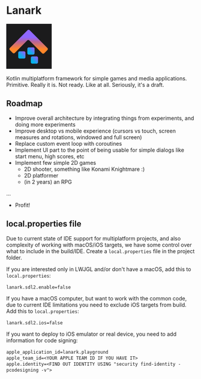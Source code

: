 # Lanark

![Lanark](playground/resources/lanark-60x2.png)

Kotlin multiplatform framework for simple games and media applications. 
Primitive. Really it is. Not ready. Like at all. Seriously, it's a draft.  


## Roadmap

* Improve overall architecture by integrating things from experiments, and doing more experiments
* Improve desktop vs mobile experience (cursors vs touch, screen measures and rotations, windowed and full screen)
* Replace custom event loop with coroutines
* Implement UI part to the point of being usable for simple dialogs like start menu, high scores, etc
* Implement few simple 2D games
  * 2D shooter, something like Konami Knightmare :)
  * 2D platformer
  * (in 2 years) an RPG
  
…

* Profit!  

## local.properties file

Due to current state of IDE support for multiplatform projects, and also complexity of working with macOS/iOS targets,
we have some control over what to include in the build/IDE. Create a `local.properties` file in the project folder.

If you are interested only in LWJGL and/or don't have a macOS, add this to `local.properties`:
```
lanark.sdl2.enable=false
```

If you have a macOS computer, but want to work with the common code, due to current IDE limitations 
you need to exclude iOS targets from build. Add this to `local.properties`:

```
lanark.sdl2.ios=false
``` 

If you want to deploy to iOS emulator or real device, you need to add information for code signing:
```
apple_application_id=lanark.playground
apple_team_id=<YOUR APPLE TEAM ID IF YOU HAVE IT>
apple.identity=<FIND OUT IDENTITY USING "security find-identity -pcodesigning -v">
```

